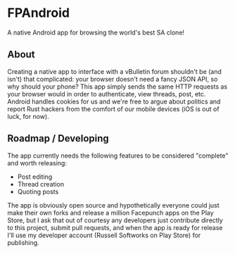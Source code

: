 # FPAndroid
A native Android app for browsing the world's best SA clone!

## About
Creating a native app to interface with a vBulletin forum shouldn't be (and isn't) that complicated:
your browser doesn't need a fancy JSON API, so why should your phone? This app simply sends the same HTTP requests
as your browser would in order to authenticate, view threads, post, etc. Android handles cookies for us and
we're free to argue about politics and report Rust hackers from the comfort of our mobile devices (iOS is out of luck, for now).

## Roadmap / Developing
The app currently needs the following features to be considered "complete" and worth releasing:
* Post editing
* Thread creation
* Quoting posts

The app is obviously open source and hypothetically everyone could just make their own forks and release a million Facepunch
apps on the Play Store, but I ask that out of courtesy any developers just contribute directly to this project, submit pull
requests, and when the app is ready for release I'll use my developer account (Russell Softworks on Play Store) for publishing.
